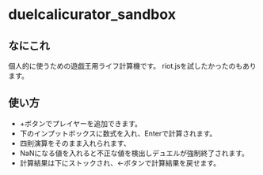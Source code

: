 # duelcalicurator_sandbox

## なにこれ
個人的に使うための遊戯王用ライフ計算機です。
riot.jsを試したかったのもあります。

## 使い方
 - +ボタンでプレイヤーを追加できます。
 - 下のインプットボックスに数式を入れ、Enterで計算されます。
  - 四則演算をそのまま入れられます、
  - NaNになる値を入れると不正な値を検出しデュエルが強制終了されます。
 - 計算結果は下にストックされ、←ボタンで計算結果を戻せます。
